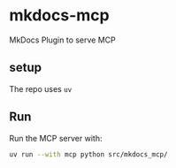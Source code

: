 # mkdocs-mcp
MkDocs Plugin to serve MCP

## setup

The repo uses `uv`


## Run

Run the MCP server with:

```bash
uv run --with mcp python src/mkdocs_mcp/
```
